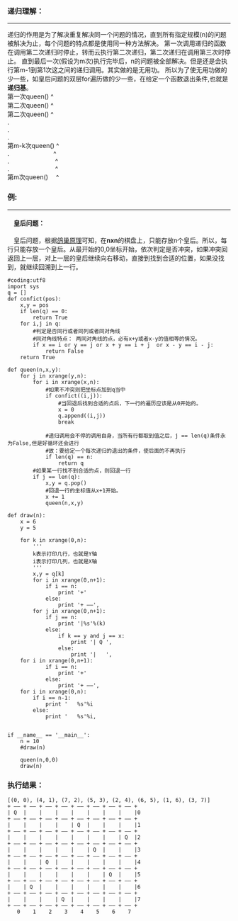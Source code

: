 ### 递归理解：
---
递归的作用是为了解决重复解决同一个问题的情况，直到所有指定规模(n)的问题被斛决为止，每个问题的特点都是使用同一种方法解决。
第一次调用递归的函数在调用第二次递归时停止，转而云执行第二次递归，第二次递归在调用第三次时停止。
直到最后一次(假设为m次)执行完毕后，n的问题被全部解决。但是还是会执行第m-1到第1次这之间的递归调用。其实做的是无用功。
所以为了使无用功做的少一些，如皇后问题的双层for遍历做的少一些，在给定一个函数退出条件,也就是**递归基**。</br>
第一次queen()   ^</br>
第二次queen()   ^</br>
第二次queen()   ^  
.  
.  
.  
第m-k次queen()  ^  
.&emsp; &emsp; &emsp;&emsp; &emsp;&emsp;  ^    
.&emsp; &emsp; &emsp; &emsp; &emsp;&emsp; ^    
.&emsp; &emsp; &emsp; &emsp; &emsp;&emsp; ^  
第m次queen()&emsp;  ^  
### 例:
---
#### &ensp;&ensp;皇后问题：
&ensp;&ensp;皇后问题，根据[鸽巢原理](https://zh.wikipedia.org/wiki/%E9%B4%BF%E5%B7%A2%E5%8E%9F%E7%90%86)可知，在**nxn**的棋盘上，只能存放n个皇后。所以，每行只能存放一个皇后。从最开始的0,0坐标开始，依次判定是否冲突，如果冲突回返回上一层，对上一层的皇后继续向右移动，直接到找到合适的位置，如果没找到，就继续回溯到上一行。
```
#coding:utf8
import sys
q = []
def confict(pos):
    x,y = pos
    if len(q) == 0:
        return True
    for i,j in q:
        #判定是否同行或者同列或者同对角线
        #同对角线特点： 两同对角线的点，必有x+y或者x-y的值相等的情况。
        if x == i or y == j or x + y == i + j  or x - y == i - j:
            return False
    return True

def queen(n,x,y):
    for j in xrange(y,n):
        for i in xrange(x,n):
            #如果不冲突则把坐标点加到q当中
            if confict((i,j)):
                #当回退后找到合适的点后，下一行的遍历应该是从0开始的。
                x = 0
                q.append((i,j))
                break
  
            #递归调用会不停的调用自身，当所有行都取到值之后，j == len(q)条件永为False,但是好循环还会进行
            #故：要给定一个每次递归的退出的条件，使后面的不再执行
            if len(q) == n:
                return q
        #如果某一行找不到合适的点，则回退一行
        if j == len(q):
            x,y = q.pop()
            #回退一行的坐标值从x+1开始。
            x += 1
            queen(n,x,y)
            
def draw(n):
    x = 6
    y = 5

    for k in xrange(0,n):
        '''
        k表示打印几行，也就是Y轴
        i表示打印几列，也就是X轴
        '''
        x,y = q[k]
        for i in xrange(0,n+1):
            if i == n:
                print '+'
            else:
                print '+ ——',
        for j in xrange(0,n+1):
            if j == n:
                print '|%s'%(k)
            else:
                if k == y and j == x:
                    print '| Q ',
                else:
                    print '|   ',
    for i in xrange(0,n+1):
            if i == n:
                print '+'
            else:
                print '+ ——',
    for i in xrange(0,n):
        if i == n-1:
            print '   %s'%i
        else:
            print '   %s'%i,


if __name__ == '__main__':
    n = 10
    #draw(n)

    queen(n,0,0)
    draw(n)

```
### 执行结果：
```
[(0, 0), (4, 1), (7, 2), (5, 3), (2, 4), (6, 5), (1, 6), (3, 7)]
+ —— + —— + —— + —— + —— + —— + —— + —— +
| Q  |    |    |    |    |    |    |    |0
+ —— + —— + —— + —— + —— + —— + —— + —— +
|    |    |    |    | Q  |    |    |    |1
+ —— + —— + —— + —— + —— + —— + —— + —— +
|    |    |    |    |    |    |    | Q  |2
+ —— + —— + —— + —— + —— + —— + —— + —— +
|    |    |    |    |    | Q  |    |    |3
+ —— + —— + —— + —— + —— + —— + —— + —— +
|    |    | Q  |    |    |    |    |    |4
+ —— + —— + —— + —— + —— + —— + —— + —— +
|    |    |    |    |    |    | Q  |    |5
+ —— + —— + —— + —— + —— + —— + —— + —— +
|    | Q  |    |    |    |    |    |    |6
+ —— + —— + —— + —— + —— + —— + —— + —— +
|    |    |    | Q  |    |    |    |    |7
+ —— + —— + —— + —— + —— + —— + —— + —— +
   0    1    2    3    4    5    6    7
```
